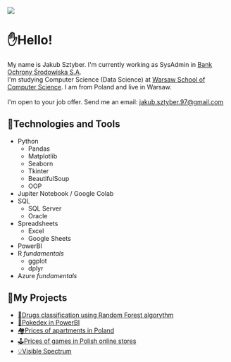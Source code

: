 [comment]: <[![Header](https://user-images.githubusercontent.com/54943867/167251232-e5d000d4-df07-4dbd-926b-9d2a4c062268.png)](https://www.linkedin.com/in/jakubsztyber/)>

![](https://komarev.com/ghpvc/?username=sztyberj&color=90B1D6&style=flat)

# ✋Hello!
My name is Jakub Sztyber. I'm currently working as SysAdmin in [Bank Ochrony Środowiska S.A](https://www.bosbank.pl/klient-indywidualny).
</br>I'm studying Computer Science (Data Science) at [Warsaw School of Computer Science](https://wscs.eu/).
I am from Poland and live in Warsaw.
</br></br>
I'm open to your job offer. Send me an email: jakub.sztyber.97@gmail.com

## 🧰Technologies and Tools

- Python
  - Pandas
  - Matplotlib
  - Seaborn
  - Tkinter
  - BeautifulSoup
  - OOP
- Jupiter Notebook / Google Colab
- SQL
  - SQL Server
  - Oracle
- Spreadsheets
  - Excel
  - Google Sheets
- PowerBI
- R _fundamentals_
  - ggplot
  - dplyr
 - Azure _fundamentals_

## 🎯My Projects
- [💊Drugs classification using Random Forest algorythm](https://github.com/sztyberj/DrugClassification_RandomForest)
- [🔴Pokedex in PowerBI](https://github.com/sztyberj/PowerPokedex)
- [🏘️Prices of apartments in Poland](https://github.com/sztyberj/ApartmentsPricesInPoland)
- [🕹️Prices of games in Polish online stores](https://github.com/sztyberj/GamesInPolishOnlineStores)
- [💡Visible Spectrum](https://github.com/sztyberj/VisibleSpectrum-DataVisualization)
